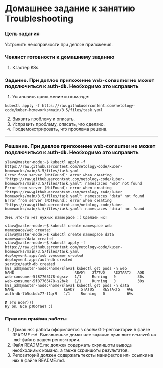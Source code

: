 # Домашнее задание к занятию Troubleshooting

### Цель задания

Устранить неисправности при деплое приложения.

### Чеклист готовности к домашнему заданию

1. Кластер K8s.

### Задание. При деплое приложение web-consumer не может подключиться к auth-db. Необходимо это исправить

1. Установить приложение по команде:
```shell
kubectl apply -f https://raw.githubusercontent.com/netology-code/kuber-homeworks/main/3.5/files/task.yaml
```
2. Выявить проблему и описать.
3. Исправить проблему, описать, что сделано.
4. Продемонстрировать, что проблема решена.

----

### Решение. При деплое приложение web-consumer не может подключиться к auth-db. Необходимо это исправить

```commandline
slava@master-node:~$ kubectl apply -f https://raw.githubusercontent.com/netology-code/kuber-homeworks/main/3.5/files/task.yaml
Error from server (NotFound): error when creating "https://raw.githubusercontent.com/netology-code/kuber-homeworks/main/3.5/files/task.yaml": namespaces "web" not found
Error from server (NotFound): error when creating "https://raw.githubusercontent.com/netology-code/kuber-homeworks/main/3.5/files/task.yaml": namespaces "data" not found
Error from server (NotFound): error when creating "https://raw.githubusercontent.com/netology-code/kuber-homeworks/main/3.5/files/task.yaml": namespaces "data" not found
```

    Хмм..что-то нет нужных namespace :( Сделаем их!

```commandline
slava@master-node:~$ kubectl create namespace web
namespace/web created
slava@master-node:~$ kubectl create namespace data
namespace/data created
slava@master-node:~$ kubectl apply -f https://raw.githubusercontent.com/netology-code/kuber-homeworks/main/3.5/files/task.yaml
deployment.apps/web-consumer created
deployment.apps/auth-db created
service/auth-db created
k8s_adm@master-node:/home/slava$ kubectl get pods -n web
NAME                            READY   STATUS    RESTARTS   AGE
web-consumer-5f87765478-dgscv   1/1     Running   0          30s
web-consumer-5f87765478-s2b4k   1/1     Running   0          30s
k8s_adm@master-node:/home/slava$ kubectl get pods -n data
NAME                       READY   STATUS    RESTARTS   AGE
auth-db-7b5cdbdc77-f4qr9   1/1     Running   0          69s
```

    И это все?)))
    Ну ок. Все работает :)

### Правила приёма работы

1. Домашняя работа оформляется в своём Git-репозитории в файле README.md. Выполненное домашнее задание пришлите ссылкой на .md-файл в вашем репозитории.
2. Файл README.md должен содержать скриншоты вывода необходимых команд, а также скриншоты результатов.
3. Репозиторий должен содержать тексты манифестов или ссылки на них в файле README.md.
